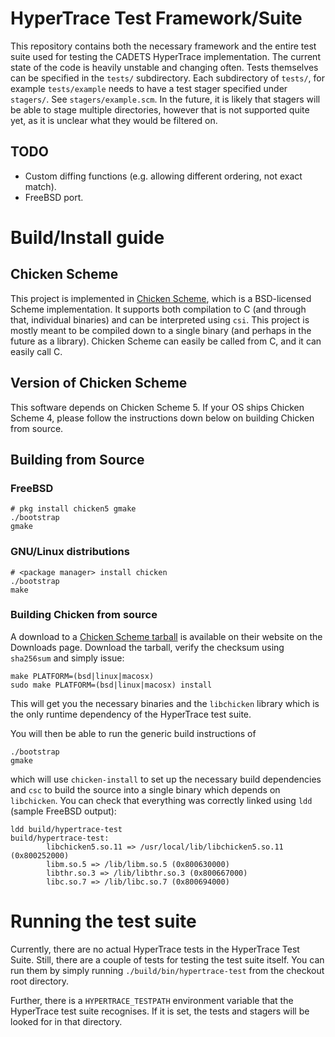 # HyperTrace Test Framework/Suite

This repository contains both the necessary framework and the entire test suite
used for testing the CADETS HyperTrace implementation. The current state of the
code is heavily unstable and changing often. Tests themselves can be specified
in the `tests/` subdirectory. Each subdirectory of `tests/`, for example
`tests/example` needs to have a test stager specified under `stagers/`. See
`stagers/example.scm`. In the future, it is likely that stagers will be able
to stage multiple directories, however that is not supported quite yet, as it
is unclear what they would be filtered on.

## TODO

* Custom diffing functions (e.g. allowing different ordering, not exact match).
* FreeBSD port.


# Build/Install guide

## Chicken Scheme

This project is implemented in [Chicken Scheme](http://www.call-cc.org/), which
is a BSD-licensed Scheme implementation. It supports both compilation to C (and
through that, individual binaries) and can be interpreted using `csi`. This
project is mostly meant to be compiled down to a single binary (and perhaps in
the future as a library). Chicken Scheme can easily be called from C, and it can
easily call C.

## Version of Chicken Scheme

This software depends on Chicken Scheme 5. If your OS ships Chicken Scheme 4,
please follow the instructions down below on building Chicken from source.

## Building from Source

### FreeBSD

```
# pkg install chicken5 gmake
./bootstrap
gmake
```

### GNU/Linux distributions

```
# <package manager> install chicken
./bootstrap
make
```

### Building Chicken from source

A download to a [Chicken Scheme tarball](http://code.call-cc.org/) is available
on their website on the Downloads page. Download the tarball, verify the
checksum using `sha256sum` and simply issue:

```
make PLATFORM=(bsd|linux|macosx)
sudo make PLATFORM=(bsd|linux|macosx) install
```

This will get you the necessary binaries and the `libchicken` library which is
the only runtime dependency of the HyperTrace test suite.

You will then be able to run the generic build instructions of

```
./bootstrap
gmake
```

which will use `chicken-install` to set up the necessary build dependencies and
`csc` to build the source into a single binary which depends on `libchicken`.
You can check that everything was correctly linked using `ldd` (sample FreeBSD
output):

```
ldd build/hypertrace-test 
build/hypertrace-test:
        libchicken5.so.11 => /usr/local/lib/libchicken5.so.11 (0x800252000)
        libm.so.5 => /lib/libm.so.5 (0x800630000)
        libthr.so.3 => /lib/libthr.so.3 (0x800667000)
        libc.so.7 => /lib/libc.so.7 (0x800694000)
```

# Running the test suite

Currently, there are no actual HyperTrace tests in the HyperTrace Test Suite.
Still, there are a couple of tests for testing the test suite itself. You can
run them by simply running `./build/bin/hypertrace-test` from the checkout root
directory.

Further, there is a `HYPERTRACE_TESTPATH` environment variable that the
HyperTrace test suite recognises. If it is set, the tests and stagers will be
looked for in that directory.